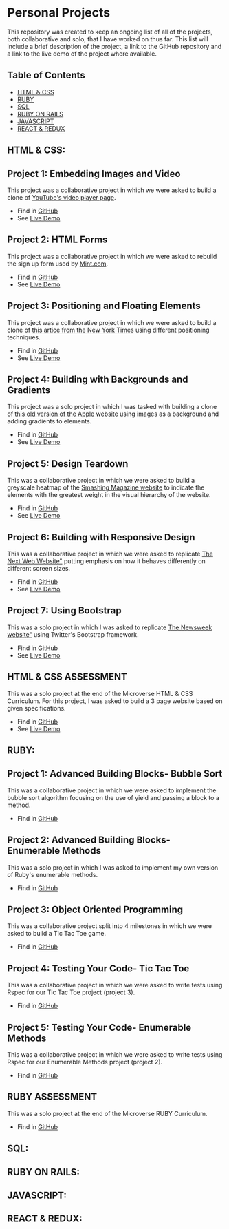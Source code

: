 
<!--
*** Thanks for checking out this README Template. If you have a suggestion that would
*** make this better, please fork the repo and create a pull request or simply open
*** an issue with the tag "enhancement".
*** Thanks again! Now go create something AMAZING! :D
-->

<!-- PROJECT SHIELDS -->
<!--
*** I'm using markdown "reference style" links for readability.
*** Reference links are enclosed in brackets [ ] instead of parentheses ( ).
*** See the bottom of this document for the declaration of the reference variables
*** for contributors-url, forks-url, etc. This is an optional, concise syntax you may use.
*** https://www.markdownguide.org/basic-syntax/#reference-style-links
-->

# Personal Projects
This repository was created to keep an ongoing list of all of the projects, both collaborative and solo, that I have worked on thus far. This list will include a brief description of the project, a link to the GitHub repository and a link to the live demo of the project where available.

## Table of Contents
* [HTML & CSS](#HTML-&-CSS)
* [RUBY](#RUBY)
* [SQL](#SQL)
* [RUBY ON RAILS](#RUBY-ON-RAILS)
* [JAVASCRIPT](#JAVASCRIPT)
* [REACT & REDUX](#REACT-&-REDUX)

## HTML & CSS:

## Project 1: Embedding Images and Video
This project was a collaborative project in which we were asked to build a clone of <a href ="https://www.youtube.com/watch?v=V74l_zS1x8E">YouTube's video player page</a>.
* Find in [GitHub](https://github.com/davisdambis/Embedding-Images-and-Video)
* See [Live Demo](https://rawcdn.githack.com/davisdambis/Embedding-Images-and-Video/c91cb04fc042b0e2f3efc0558cb8cfead61978e5/index.html)

## Project 2: HTML Forms
This project was a collaborative project in which we were asked to rebuild the sign up form used by <a href="https://accounts.intuit.com/signup.html?offering_id=Intuit.ifs.mint&namespace_id=50000026&redirect_url=https%3A%2F%2Fmint.intuit.com%2Foverview.event%3Futm_medium%3Ddirect%26cta%3Dhero_sign_up_free_ProspectWeb%26ivid%3Daa856b6d-665f-415c-a94d-8470fee5a1c1%26adobe_mc%3DMCMID%253D12842432803643019911919279678566561082%257CMCAID%253D2E26177B0531204F-6000010D20000FA5%257CMCORGID%253D969430F0543F253D0A4C98C6%252540AdobeOrg%257CTS%253D1587119163%26ivid%3Daa856b6d-665f-415c-a94d-8470fee5a1c1">Mint.com</a>.
* Find in [GitHub](https://github.com/BrittanyBlake/HTML-forms)
* See [Live Demo](https://rawcdn.githack.com/BrittanyBlake/HTML-forms/aadf4cc8bee115909ef9144f83f4660e4c9c1d8c/index.html)


## Project 3: Positioning and Floating Elements
This project was a collaborative project in which we were asked to build a clone of <a href="https://www.nytimes.com/2014/03/18/science/space/detection-of-waves-in-space-buttresses-landmark-theory-of-big-bang.html?_r=0">this artice from the New York Times</a> using different positioning techniques. 
* Find in [GitHub](https://github.com/BrittanyBlake/NewYorkTimes-clone)
* See [Live Demo](https://brittanyblake.github.io/NewYorkTimes-clone/)

## Project 4: Building with Backgrounds and Gradients
This project was a solo project in which I was tasked with building a clone of <a href="https://web.archive.org/web/20140301004610/http://www.apple.com/">this old version of the Apple website</a> using images as a background and adding gradients to elements.
* Find in [GitHub](https://github.com/BrittanyBlake/Apple-clone)
* See [Live Demo](https://brittanyblake.github.io/Apple-clone/)


## Project 5: Design Teardown
This was a collaborative project in which we were asked to build a greyscale heatmap of the <a href="https://www.smashingmagazine.com">Smashing Magazine website</a> to indicate the elements with the greatest weight in the visual hierarchy of the website. 
* Find in [GitHub](https://github.com/BrittanyBlake/Design-Teardown)
* See [Live Demo](https://brittanyblake.github.io/Design-Teardown/)


## Project 6: Building with Responsive Design
This was a collaborative project in which we were asked to replicate <a href="https://thenextweb.com">The Next Web Website"</a> putting emphasis on how it behaves differently on different screen sizes. 
* Find in [GitHub](https://github.com/Buyaki01/the-next-web-clone)
* See [Live Demo](https://raw.githack.com/Buyaki01/the-next-web-clone/feature/index.html)

## Project 7: Using Bootstrap
This was a solo project in which I was asked to replicate <a href="https://www.newsweek.com">The Newsweek website"</a> using Twitter's Bootstrap framework. 
* Find in [GitHub](https://github.com/BrittanyBlake/newsweek-clone)
* See [Live Demo](https://brittanyblake.github.io/newsweek-clone/)

## HTML & CSS ASSESSMENT
This was a solo project at the end of the Microverse HTML & CSS Curriculum. For this project, I was asked to build a 3 page website based on given specifications. 
* Find in [GitHub](https://github.com/BrittanyBlake/Capstone-project-html)
* See [Live Demo](https://brittanyblake.github.io/Capstone-project-html/)

## RUBY:

## Project 1: Advanced Building Blocks- Bubble Sort
This was a collaborative project in which we were asked to implement the bubble sort algorithm focusing on the use of yield and passing a block to a method.
* Find in [GitHub](https://github.com/BrittanyBlake/Bubble-sort)

## Project 2: Advanced Building Blocks- Enumerable Methods
This was a solo project in which I was asked to implement my own version of Ruby's enumerable methods. 
* Find in [GitHub](https://github.com/BrittanyBlake/enumerable-methods)

## Project 3: Object Oriented Programming
This was a collaborative project split into 4 milestones in which we were asked to build a Tic Tac Toe game.
* Find in [GitHub]()

## Project 4: Testing Your Code- Tic Tac Toe
This was a collaborative project in which we were asked to write tests using Rspec for our Tic Tac Toe project (project 3).
* Find in [GitHub]()

## Project 5: Testing Your Code- Enumerable Methods
This was a collaborative project in which we were asked to write tests using Rspec for our Enumerable Methods project (project 2).
* Find in [GitHub]()


## RUBY ASSESSMENT
This was a solo project at the end of the Microverse RUBY Curriculum. 
* Find in [GitHub]()

## SQL:


## RUBY ON RAILS:



## JAVASCRIPT:



## REACT & REDUX:







